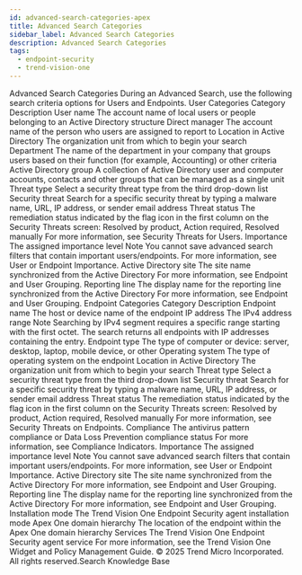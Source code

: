 ```yaml
---
id: advanced-search-categories-apex
title: Advanced Search Categories
sidebar_label: Advanced Search Categories
description: Advanced Search Categories
tags:
  - endpoint-security
  - trend-vision-one
---
```


 Advanced Search Categories During an Advanced Search, use the following search criteria options for Users and Endpoints. User Categories Category Description User name The account name of local users or people belonging to an Active Directory structure Direct manager The account name of the person who users are assigned to report to Location in Active Directory The organization unit from which to begin your search Department The name of the department in your company that groups users based on their function (for example, Accounting) or other criteria Active Directory group A collection of Active Directory user and computer accounts, contacts and other groups that can be managed as a single unit Threat type Select a security threat type from the third drop-down list Security threat Search for a specific security threat by typing a malware name, URL, IP address, or sender email address Threat status The remediation status indicated by the flag icon in the first column on the Security Threats screen: Resolved by product, Action required, Resolved manually For more information, see Security Threats for Users. Importance The assigned importance level Note You cannot save advanced search filters that contain important users/endpoints. For more information, see User or Endpoint Importance. Active Directory site The site name synchronized from the Active Directory For more information, see Endpoint and User Grouping. Reporting line The display name for the reporting line synchronized from the Active Directory For more information, see Endpoint and User Grouping. Endpoint Categories Category Description Endpoint name The host or device name of the endpoint IP address The IPv4 address range Note Searching by IPv4 segment requires a specific range starting with the first octet. The search returns all endpoints with IP addresses containing the entry. Endpoint type The type of computer or device: server, desktop, laptop, mobile device, or other Operating system The type of operating system on the endpoint Location in Active Directory The organization unit from which to begin your search Threat type Select a security threat type from the third drop-down list Security threat Search for a specific security threat by typing a malware name, URL, IP address, or sender email address Threat status The remediation status indicated by the flag icon in the first column on the Security Threats screen: Resolved by product, Action required, Resolved manually For more information, see Security Threats on Endpoints. Compliance The antivirus pattern compliance or Data Loss Prevention compliance status For more information, see Compliance Indicators. Importance The assigned importance level Note You cannot save advanced search filters that contain important users/endpoints. For more information, see User or Endpoint Importance. Active Directory site The site name synchronized from the Active Directory For more information, see Endpoint and User Grouping. Reporting line The display name for the reporting line synchronized from the Active Directory For more information, see Endpoint and User Grouping. Installation mode The Trend Vision One Endpoint Security agent installation mode Apex One domain hierarchy The location of the endpoint within the Apex One domain hierarchy Services The Trend Vision One Endpoint Security agent service For more information, see the Trend Vision One Widget and Policy Management Guide. © 2025 Trend Micro Incorporated. All rights reserved.Search Knowledge Base